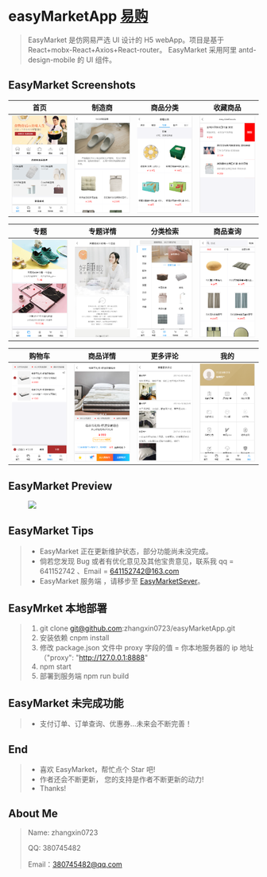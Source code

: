 # easyMarketApp [易购](https://github.com/Peroluo/easyMarketApp)

> ​EasyMarket 是仿网易严选 UI 设计的 H5 webApp。项目是基于 React+mobx-React+Axios+React-router。
> ​EasyMarket 采用阿里 antd-design-mobile 的 UI 组件。


## EasyMarket Screenshots

|         首页         |        制造商         |         商品分类         |         收藏商品         |
| :------------------: | :-------------------: | :----------------------: | :----------------------: |
| ![](./easyShop/imgs/home.png) | ![](./easyShop/imgs/brand.png) | ![](./easyShop/imgs/category.png) | ![](./easyShop/imgs/likeList.png) |

|         专题          |          专题详情           |            分类检索            |          商品查询           |
| :-------------------: | :-------------------------: | :----------------------------: | :-------------------------: |
| ![](./easyShop/imgs/topic.png) | ![](./easyShop/imgs/topicDetail.png) | ![](./easyShop/imgs/categorySearch.png) | ![](./easyShop/imgs/goodsSearch.png) |

|        购物车        |          商品详情           |        更多评论         |         我的         |
| :------------------: | :-------------------------: | :---------------------: | :------------------: |
| ![](./easyShop/imgs/cart.png) | ![](./easyShop/imgs/goodsDetail.png) | ![](./easyShop/imgs/comment.png) | ![](./easyShop/imgs/mine.png) |

## EasyMarket Preview

<figure class="third">
    <img src="./easyShop/imgs/EasyMarket.gif" width="320"/>
</figure>

## EasyMarket Tips

> - EasyMarket 正在更新维护状态，部分功能尚未没完成。
> - 倘若您发现 Bug 或者有优化意见及其他宝贵意见，联系我 qq = 641152742 、Email = 641152742@163.com
> - EasyMarket 服务端 ，请移步至 [EasyMarketSever](git@github.com:zhangxin0723/easyMarketApp.git)。

## EasyMrket 本地部署

> 1. git clone git@github.com:zhangxin0723/easyMarketApp.git
> 2. 安装依赖 cnpm install
> 3. 修改 package.json 文件中 proxy 字段的值 = 你本地服务器的 ip 地址 （"proxy": "http://127.0.0.1:8888"
> 5. npm start
> 6. 部署到服务端 npm run build

## EasyMarket 未完成功能

> - 支付订单、订单查询、优惠券...未来会不断完善！

## End

> - 喜欢 EasyMarket，帮忙点个 Star 吧!
> - 作者还会不断更新， 您的支持是作者不断更新的动力!
> - Thanks!

## About Me

> Name: zhangxin0723
>
> QQ: 380745482
>
> Email：380745482@qq.com
